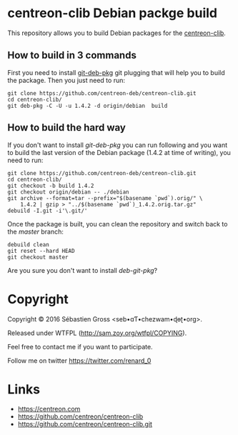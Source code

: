 # centreon-clib Debian packge build

This repository allows you to build Debian packages for the
[centreon-clib](https://github.com/centreon/centreon-clib).

## How to build in 3 commands

First you need to install
[git-deb-pkg](https://github.com/renard/git-deb-pkg) git plugging that will
help you to build the package. Then you just need to run:

    git clone https://github.com/centreon-deb/centreon-clib.git
    cd centreon-clib/
    git deb-pkg -C -U -u 1.4.2 -d origin/debian  build

## How to build the hard way

If you don't want to install *git-deb-pkg* you can run following and you
want to build the last version of the Debian package (1.4.2 at time of
writing), you need to run:

    git clone https://github.com/centreon-deb/centreon-clib.git
    cd centreon-clib/
	git checkout -b build 1.4.2
	git checkout origin/debian -- ./debian
	git archive --format=tar --prefix="$(basename `pwd`).orig/" \
        1.4.2 | gzip > "../$(basename `pwd`)_1.4.2.orig.tar.gz"
	debuild -I.git -i'\.git/'

Once the package is built, you can clean the repository and switch back to
the *master* branch:

	debuild clean
	git reset --hard HEAD
	git checkout master

Are you sure you don't want to install *deb-git-pkg*?

# Copyright

Copyright © 2016 Sébastien Gross \<seb•ɑƬ•chezwam•ɖɵʈ•org\>.

Released under WTFPL (http://sam.zoy.org/wtfpl/COPYING).

Feel free to contact me if you want to participate.

Follow me on twitter https://twitter.com/renard_0

# Links

- https://centreon.com
- https://github.com/centreon/centreon-clib
- https://github.com/centreon/centreon-clib.git
 


